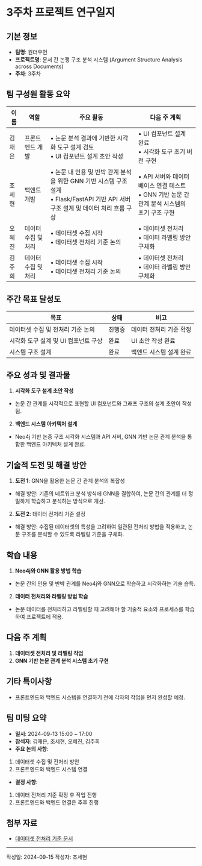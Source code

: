 # 3주차 프로젝트 연구일지

## 기본 정보

- **팀명**: 원더우먼
- **프로젝트명**: 문서 간 논쟁 구조 분석 시스템 (Argument Structure Analysis across Documents)
- **주차**: 3주차

## 팀 구성원 활동 요약

| 이름   | 역할                | 주요 활동                                                                                                                               | 다음 주 계획                                                                                    |
| ------ | ------------------- | --------------------------------------------------------------------------------------------------------------------------------------- | ----------------------------------------------------------------------------------------------- |
| 김재은 | 프론트엔드 개발     | • 논문 분석 결과에 기반한 시각화 도구 설계 검토 <br> • UI 컴포넌트 설계 초안 작성                                                       | • UI 컴포넌트 설계 완료 <br> • 시각화 도구 초기 버전 구현                                       |
| 조세현 | 백엔드 개발         | • 논문 내 인용 및 반박 관계 분석을 위한 GNN 기반 시스템 구조 설계 <br> • Flask/FastAPI 기반 API 서버 구조 설계 및 데이터 처리 흐름 구상 | • API 서버와 데이터베이스 연결 테스트 <br> • GNN 기반 논문 간 관계 분석 시스템의 초기 구조 구현 |
| 오혜진 | 데이터 수집 및 처리 | • 데이터셋 수집 시작 <br> • 데이터셋 전처리 기준 논의                                                                                   | • 데이터셋 전처리 <br> • 데이터 라벨링 방안 구체화                                              |
| 김주희 | 데이터 수집 및 처리 | • 데이터셋 수집 시작 <br> • 데이터셋 전처리 기준 논의                                                                                   | • 데이터셋 전처리 <br> • 데이터 라벨링 방안 구체화                                              |

## 주간 목표 달성도

| 목표                                 | 상태   | 비고                    |
| ------------------------------------ | ------ | ----------------------- |
| 데이터셋 수집 및 전처리 기준 논의    | 진행중 | 데이터 전처리 기준 확정 |
| 시각화 도구 설계 및 UI 컴포넌트 구상 | 완료   | UI 초안 작성 완료       |
| 시스템 구조 설계                     | 완료   | 백엔드 시스템 설계 완료 |

## 주요 성과 및 결과물

1. **시각화 도구 설계 초안 작성**

- 논문 간 관계를 시각적으로 표현할 UI 컴포넌트와 그래프 구조의 설계 초안이 작성됨.

2. **백엔드 시스템 아키텍처 설계**

- Neo4j 기반 논증 구조 시각화 시스템과 API 서버, GNN 기반 논문 관계 분석을 통합한 백엔드 아키텍처 설계 완료.

## 기술적 도전 및 해결 방안

1. **도전 1**: GNN을 활용한 논문 간 관계 분석의 복잡성

- 해결 방안: 기존의 네트워크 분석 방식에 GNN을 결합하여, 논문 간의 관계를 더 정밀하게 학습하고 분석하는 방식으로 개선.

2. **도전 2**: 데이터 전처리 기준 설정

- 해결 방안: 수집된 데이터셋의 특성을 고려하여 일관된 전처리 방법을 적용하고, 논문 구조를 분석할 수 있도록 라벨링 기준을 구체화.

## 학습 내용

1. **Neo4j와 GNN 활용 방법 학습**

- 논문 간의 인용 및 반박 관계를 Neo4j와 GNN으로 학습하고 시각화하는 기술 습득.

2. **데이터 전처리와 라벨링 방법 학습**

- 논문 데이터를 전처리하고 라벨링할 때 고려해야 할 기술적 요소와 프로세스를 학습하여 프로젝트에 적용.

## 다음 주 계획

1. **데이터셋 전처리 및 라벨링 작업**
2. **GNN 기반 논문 관계 분석 시스템 초기 구현**

## 기타 특이사항

- 프론트엔드와 백엔드 시스템을 연결하기 전에 각자의 작업을 먼저 완성할 예정.

## 팀 미팅 요약

- **일시**: 2024-09-13 15:00 ~ 17:00
- **참석자**: 김재은, 조세현, 오혜진, 김주희
- **주요 논의 사항**:

1. 데이터셋 수집 및 전처리 방안
2. 프론트엔드와 백엔드 시스템 연결

- **결정 사항**:

1. 데이터 전처리 기준 확정 후 작업 진행
2. 프론트엔드와 백엔드 연결은 추후 진행

## 첨부 자료

- [데이터셋 전처리 기준 문서](https://docs.google.com/document/d/1bBNoji5Id5pG4a986XiR7oOrQaJR5VcXZZIUdgXMJhk/edit?usp=sharing)

---

작성일: 2024-09-15
작성자: 조세현
